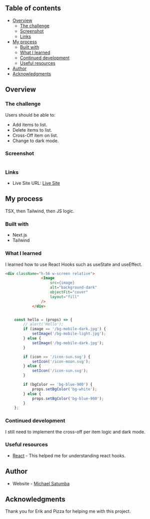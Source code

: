 <!-- # Frontend Mentor - IP address tracker solution

This is a solution to the [IP address tracker challenge on Frontend Mentor](https://www.frontendmentor.io/challenges/ip-address-tracker-I8-0yYAH0). Frontend Mentor challenges help you improve your coding skills by building realistic projects. -->

## Table of contents

- [Overview](#overview)
  - [The challenge](#the-challenge)
  - [Screenshot](#screenshot)
  - [Links](#links)
- [My process](#my-process)
  - [Built with](#built-with)
  - [What I learned](#what-i-learned)
  - [Continued development](#continued-development)
  - [Useful resources](#useful-resources)
- [Author](#author)
- [Acknowledgments](#acknowledgments)

<!-- **Note: Delete this note and update the table of contents based on what sections you keep.** -->

## Overview

### The challenge

Users should be able to:

- Add items to list.
- Delete items to list.
- Cross-Off item on list.
- Change to dark mode.

### Screenshot

![]()

<!-- Add a screenshot of your solution. The easiest way to do this is to use Firefox to view your project, right-click the page and select "Take a Screenshot". You can choose either a full-height screenshot or a cropped one based on how long the page is. If it's very long, it might be best to crop it.

Alternatively, you can use a tool like [FireShot](https://getfireshot.com/) to take the screenshot. FireShot has a free option, so you don't need to purchase it.

Then crop/optimize/edit your image however you like, add it to your project, and update the file path in the image above. -->

<!-- **Note: Delete this note and the paragraphs above when you add your screenshot. If you prefer not to add a screenshot, feel free to remove this entire section.** -->

### Links

<!-- - Solution URL: [Add solution URL here](https://your-solution-url.com) -->

- Live Site URL: [Live Site]()

## My process

TSX, then Tailwind, then JS logic.

### Built with

- Next.js
- Tailwind 

### What I learned

I learned how to use React Hooks such as useState and useEffect.

<!-- Use this section to recap over some of your major learnings while working through this project. Writing these out and providing code samples of areas you want to highlight is a great way to reinforce your own knowledge. -->

<!-- To see how you can add code snippets, see below: -->

```html
<div className="h-56 w-screen relative">
				<Image
					src={image}
					alt="background-dark"
					objectFit="cover"
					layout="fill"
				/>
			</div>

```

```css

```

```js
	const hello = (props) => {
		// alert('Hello');
		if (image == '/bg-mobile-dark.jpg') {
			setImage('/bg-mobile-light.jpg');
		} else {
			setImage('/bg-mobile-dark.jpg');
		}

		if (icon == '/icon-sun.svg') {
			setIcon('/icon-moon.svg');
		} else {
			setIcon('/icon-sun.svg');
		}

		if (bgColor == 'bg-blue-900') {
			props.setBgColor('bg-white');
		} else {
			props.setBgColor('bg-blue-900');
		}
	};
```

<!-- If you want more help with writing markdown, we'd recommend checking out [The Markdown Guide](https://www.markdownguide.org/) to learn more. -->

<!-- **Note: Delete this note and the content within this section and replace with your own learnings.** -->

### Continued development

<!-- Use this section to outline areas that you want to continue focusing on in future projects. These could be concepts you're still not completely comfortable with or techniques you found useful that you want to refine and perfect. -->

I still need to implement the cross-off per item logic and dark mode.

<!-- **Note: Delete this note and the content within this section and replace with your own plans for continued development.** -->

### Useful resources

- [React](https://reactjs.org/docs/getting-started.html) - This helped me for understanding react hooks.
<!-- - [Example resource 2](https://www.example.com) - This is an amazing article which helped me finally understand XYZ. I'd recommend it to anyone still learning this concept.

**Note: Delete this note and replace the list above with resources that helped you during the challenge. These could come in handy for anyone viewing your solution or for yourself when you look back on this project in the future.** -->

## Author

- Website - [Michael Satumba](https://mkeport.vercel.app/)
<!-- - Frontend Mentor - [@yourusername](https://www.frontendmentor.io/profile/yourusername)
- Twitter - [@yourusername](https://www.twitter.com/yourusername) -->

<!-- **Note: Delete this note and add/remove/edit lines above based on what links you'd like to share.** -->

## Acknowledgments

<!-- This is where you can give a hat tip to anyone who helped you out on this project. Perhaps you worked in a team or got some inspiration from someone else's solution. This is the perfect place to give them some credit. -->

Thank you for Erik and Pizza for helping me with this project.

<!-- **Note: Delete this note and edit this section's content as necessary. If you completed this challenge by yourself, feel free to delete this section entirely.** -->

